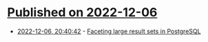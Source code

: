 # [Published on 2022-12-06](index.md)

* [2022-12-06, 20:40:42](https://news.ycombinator.com/item?id=33886709) - [Faceting large result sets in PostgreSQL](https://www.cybertec-postgresql.com/en/faceting-large-result-sets/)
